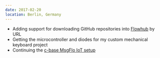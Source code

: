 ```yaml
---
date: 2017-02-20
location: Berlin, Germany
---
```

* Adding support for downloading GitHub repositories into [Flowhub](https://flowhub.io) by URL
* Getting the microcontroller and diodes for my custom mechanical keyboard project
* Continuing the [c-base MsgFlo IoT setup](https://github.com/c-base/c-flo)
